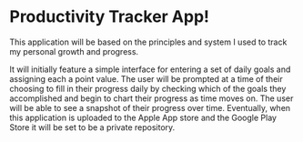 # Productivity Tracker App!

This application will be based on the principles and system I used to track my personal growth and progress.

It will initially feature a simple interface for entering a set of daily goals and assigning each a point value. The user will be prompted at a time of their choosing to fill in their progress daily by checking which of the goals they accomplished and begin to chart their progress as time moves on. The user will be able to see a snapshot of their progress over time. Eventually, when this application is uploaded to the Apple App store and the Google Play Store it will be set to be a private repository. 